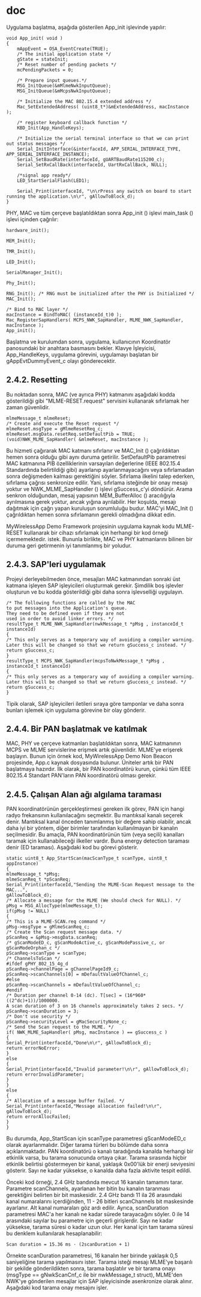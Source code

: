 # doc

Uygulama başlatma, aşağıda gösterilen App_init işlevinde yapılır:
```
void App_init( void )
{
    mAppEvent = OSA_EventCreate(TRUE);
    /* The initial application state */
    gState = stateInit;
    /* Reset number of pending packets */
    mcPendingPackets = 0;
    
    /* Prepare input queues.*/
    MSG_InitQueue(&mMlmeNwkInputQueue); 
    MSG_InitQueue(&mMcpsNwkInputQueue);
    
    /* Initialize the MAC 802.15.4 extended address */
    Mac_SetExtendedAddress( (uint8_t*)&mExtendedAddress, macInstance );

    /* register keyboard callback function */
    KBD_Init(App_HandleKeys);
    
    /* Initialize the serial terminal interface so that we can print out status messages */
    Serial_InitInterface(&interfaceId, APP_SERIAL_INTERFACE_TYPE, APP_SERIAL_INTERFACE_INSTANCE);
    Serial_SetBaudRate(interfaceId, gUARTBaudRate115200_c);
    Serial_SetRxCallBack(interfaceId, UartRxCallBack, NULL);
    
    /*signal app ready*/  
    LED_StartSerialFlash(LED1);
    
    Serial_Print(interfaceId, "\n\rPress any switch on board to start running the application.\n\r", gAllowToBlock_d);  
}
```
PHY, MAC ve tüm çerçeve başlatıldıktan sonra App_init () işlevi main_task () işlevi içinden çağrılır:
```
hardware_init();

MEM_Init();

TMR_Init();

LED_Init();

SerialManager_Init();

Phy_Init();

RNG_Init(); /* RNG must be initialized after the PHY is Initialized */
MAC_Init();

/* Bind to MAC layer */
macInstance = BindToMAC( (instanceId_t)0 );
Mac_RegisterSapHandlers( MCPS_NWK_SapHandler, MLME_NWK_SapHandler, macInstance );
App_init();

```
Başlatma ve kurulumdan sonra, uygulama, kullanıcının Koordinatör panosundaki bir anahtara basmasını bekler. Klavye İşleyicisi, App_HandleKeys, uygulama görevini, uygulamayı başlatan bir gAppEvtDummyEvent_c olayı gönderecektir.

## 2.4.2. Resetting

Bu noktadan sonra, MAC (ve ayrıca PHY) katmanını aşağıdaki kodda gösterildiği gibi "MLME-RESET.request" servisini kullanarak sıfırlamak her zaman güvenlidir.

```
mlmeMessage_t mlmeReset;
/* Create and execute the Reset request */
mlmeReset.msgType = gMlmeResetReq_c;
mlmeReset.msgData.resetReq.setDefaultPib = TRUE;
(void)NWK_MLME_SapHandler( &mlmeReset, macInstance );

```

Bu hizmeti çağırarak MAC katmanı sıfırlanır ve MAC_Init () çağrıldıktan hemen sonra olduğu gibi aynı duruma getirilir. SetDefaultPib parametresi MAC katmanına PIB özelliklerinin varsayılan değerlerine (IEEE 802.15.4 Standardında belirtildiği gibi) ayarlanıp ayarlanmayacağını veya sıfırlamadan sonra değişmeden kalması gerektiğini söyler. Sıfırlama ilkelini talep ederken, sıfırlama çağrısı senkronize edilir. Yani, sıfırlama isteğinde bir onay mesajı yoktur ve NWK_MLME_SapHandler () işlevi gSuccess_c'yi döndürür. Arama senkron olduğundan, mesaj yapısının MEM_BufferAlloc () aracılığıyla ayrılmasına gerek yoktur, ancak yığına ayrılabilir.
Her koşulda, mesajı dağıtmak için çağrı yapan kuruluşun sorumluluğu budur. MAC'yi MAC_Init () çağrıldıktan hemen sonra sıfırlamanın gerekli olmadığına dikkat edin.

MyWirelessApp Demo Framework projesinin uygulama kaynak kodu MLME-RESET kullanarak bir cihazı sıfırlamak için herhangi bir kod örneği içermemektedir. istek. Bununla birlikte, MAC ve PHY katmanlarını bilinen bir duruma geri getirmenin iyi tanımlanmış bir yoludur.

## 2.4.3. SAP'leri uygulamak

Projeyi derleyebilmeden önce, mesajları MAC katmanından sonraki üst katmana işleyen SAP işleyicileri oluşturmak gerekir. Şimdilik boş işlevler oluşturun ve bu kodda gösterildiği gibi daha sonra işlevselliği uygulayın.

```
/* The following functions are called by the MAC
to put messages into the Application's queue.
They need to be defined even if they are not
used in order to avoid linker errors. */
resultType_t MLME_NWK_SapHandler(nwkMessage_t *pMsg , instanceId_t instanceId)
{
/* This only serves as a temporary way of avoiding a compiler warning.
Later this will be changed so that we return gSuccess_c instead. */
return gSuccess_c;
}
resultType_t MCPS_NWK_SapHandler(mcpsToNwkMessage_t *pMsg , instanceId_t instanceId)
{
/* This only serves as a temporary way of avoiding a compiler warning.
Later this will be changed so that we return gSuccess_c instead. */
return gSuccess_c;
}
```

Tipik olarak, SAP işleyicileri iletileri sıraya göre tamponlar ve daha sonra bunları işlemek için uygulama görevine bir olay gönderir.

## 2.4.4. Bir PAN başlatmak ve katılmak

MAC, PHY ve çerçeve katmanları başlatıldıktan sonra, MAC katmanının MCPS ve MLME servislerine erişmek artık güvenlidir. MLME'ye erişerek başlayın. Bunun için örnek kod, MyWirelessApp Demo Non Beacon projesinde, App.c kaynak dosyasında bulunur.
Üniteler artık bir PAN başlatmaya hazırdır. İlk olarak, bir PAN koordinatörü kurun, çünkü tüm IEEE 802.15.4 Standart PAN'ların PAN koordinatörü olması gerekir.

## 2.4.5. Çalışan Alan ağı algılama taraması

PAN koordinatörünün gerçekleştirmesi gereken ilk görev, PAN için hangi radyo frekansının kullanılacağını seçmektir. Bu mantıksal kanalı seçerek denir. Mantıksal kanal önceden tanımlanmış bir değere sahip olabilir, ancak daha iyi bir yöntem, diğer birimler tarafından kullanılmayan bir kanalın seçilmesidir. Bu amaçla, PAN koordinatörünün tüm (veya seçili) kanalları taramak için kullanabileceği ilkeller vardır. Buna energy detection taraması denir (ED taraması). Aşağıdaki kod bu görevi gösterir.

```
static uint8_t App_StartScan(macScanType_t scanType, uint8_t appInstance)
{
mlmeMessage_t *pMsg;
mlmeScanReq_t *pScanReq;
Serial_Print(interfaceId,"Sending the MLME-Scan Request message to the MAC...",
gAllowToBlock_d);
/* Allocate a message for the MLME (We should check for NULL). */
pMsg = MSG_AllocType(mlmeMessage_t);
if(pMsg != NULL)
{
/* This is a MLME-SCAN.req command */
pMsg->msgType = gMlmeScanReq_c;
/* Create the Scan request message data. */
pScanReq = &pMsg->msgData.scanReq;
/* gScanModeED_c, gScanModeActive_c, gScanModePassive_c, or gScanModeOrphan_c */
pScanReq->scanType = scanType;
/* ChannelsToScan */
#ifdef gPHY_802_15_4g_d
pScanReq->channelPage = gChannelPageId9_c;
pScanReq->scanChannels[0] = mDefaultValueOfChannel_c;
#else
pScanReq->scanChannels = mDefaultValueOfChannel_c;
#endif
/* Duration per channel 0-14 (dc). T[sec] = (16*960*((2^dc)+1))/1000000.
A scan duration of 3 on 16 channels approximately takes 2 secs. */
pScanReq->scanDuration = 3;
/* Don't use security */
pScanReq->securityLevel = gMacSecurityNone_c;
/* Send the Scan request to the MLME. */
if( NWK_MLME_SapHandler( pMsg, macInstance ) == gSuccess_c )
{
Serial_Print(interfaceId,"Done\n\r", gAllowToBlock_d);
return errorNoError;
}
else
{
Serial_Print(interfaceId,"Invalid parameter!\n\r", gAllowToBlock_d);
return errorInvalidParameter;
}
}
else
{
/* Allocation of a message buffer failed. */
Serial_Print(interfaceId,"Message allocation failed!\n\r", gAllowToBlock_d);
return errorAllocFailed;
}
}
```

Bu durumda, App_StartScan için scanType parametresi gScanModeED_c olarak ayarlanmalıdır. Diğer tarama türleri bu bölümde daha sonra açıklanmaktadır. PAN koordinatörü o kanalı taradığında kanalda herhangi bir etkinlik varsa, bu tarama sonucunda ortaya çıkar. Tarama sırasında hiçbir etkinlik belirtisi göstermeyen bir kanal, yaklaşık 0x00'lük bir enerji seviyesini gösterir. Sayı ne kadar yüksekse, o kanalda daha fazla aktivite tespit edildi.

Önceki kod örneği, 2.4 GHz bandında mevcut 16 kanalın tamamını tarar. Parametre scanChannels, ayarlanan her bitin bu kanalın taranması gerektiğini belirten bir bit maskesidir.
2.4 GHz bandı 11 ila 26 arasındaki kanal numaralarını içerdiğinden, 11 - 26 bitleri scanChannels bit maskesinde ayarlanır. Alt kanal numaraları göz ardı edilir. Ayrıca, scanDuration parametresi MAC'a her kanalı ne kadar sürede tarayacağını söyler. 0 ile 14 arasındaki sayılar bu parametre için geçerli girişlerdir. Sayı ne kadar yüksekse, tarama süresi o kadar uzun olur. Her kanal için tam tarama süresi bu denklem kullanılarak hesaplanabilir:
```
Scan duration = 15.36 ms · (2scanDuration + 1)
```

Örnekte scanDuration parametresi, 16 kanalın her birinde yaklaşık 0,5 saniyeliğine tarama yapılmasını ister. Tarama isteği mesajı MLME'ye başarılı bir şekilde gönderildikten sonra, tarama başlatılır ve bir tarama onayı (msgType == gNwkScanCnf_c ile bir nwkMessage_t struct), MLME'den NWK'ye gönderilen mesajlar için SAP işleyicisinde asenkronize olarak alınır. Aşağıdaki kod tarama onay mesajını işler.
